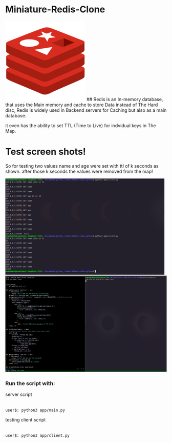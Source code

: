 # Miniature-Redis-Clone

<img src="https://raw.githubusercontent.com/devicons/devicon/master/icons/redis/redis-original.svg"  height="250" />
## Redis is an In-memory database, that uses the Main memory and cache to store Data instead of The Hard disc, Redis is widely used in Backend servers for Caching but also as a main database.

<p>
  it even has the ability to set TTL (Time to Live) for indvidual keys in The Map. 
</p>

<h1>Test screen shots! </h1>
<div>
  <p>So for testing two values name and age were set with ttl of k seconds as shown. after those k seconds the values were removed from the map!</p>
  <img src="/montages/TTL-test-with-map.png" height="300" alt="Testing hashmap of redis with TTL" />
  <img src="/montages/server-runtime.png" height="300" alt="Server runtime screen shot!" />
</div>

<h3>Run the script with: </h3>
<p>server script</p>
<code>
user$: python3 app/main.py
</code>

<p>testing client script</p>
<code>
user$: python3 app/client.py
</code>

